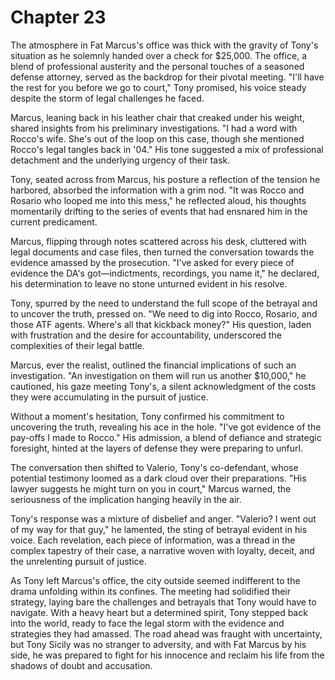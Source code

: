 # Chapter 23
The atmosphere in Fat Marcus's office was thick with the gravity of Tony's situation as he solemnly handed over a check for $25,000. The office, a blend of professional austerity and the personal touches of a seasoned defense attorney, served as the backdrop for their pivotal meeting. "I'll have the rest for you before we go to court," Tony promised, his voice steady despite the storm of legal challenges he faced.

Marcus, leaning back in his leather chair that creaked under his weight, shared insights from his preliminary investigations. "I had a word with Rocco's wife. She's out of the loop on this case, though she mentioned Rocco's legal tangles back in '04." His tone suggested a mix of professional detachment and the underlying urgency of their task.

Tony, seated across from Marcus, his posture a reflection of the tension he harbored, absorbed the information with a grim nod. "It was Rocco and Rosario who looped me into this mess," he reflected aloud, his thoughts momentarily drifting to the series of events that had ensnared him in the current predicament.

Marcus, flipping through notes scattered across his desk, cluttered with legal documents and case files, then turned the conversation towards the evidence amassed by the prosecution. "I've asked for every piece of evidence the DA's got—indictments, recordings, you name it," he declared, his determination to leave no stone unturned evident in his resolve.

Tony, spurred by the need to understand the full scope of the betrayal and to uncover the truth, pressed on. "We need to dig into Rocco, Rosario, and those ATF agents. Where's all that kickback money?" His question, laden with frustration and the desire for accountability, underscored the complexities of their legal battle.

Marcus, ever the realist, outlined the financial implications of such an investigation. "An investigation on them will run us another $10,000," he cautioned, his gaze meeting Tony's, a silent acknowledgment of the costs they were accumulating in the pursuit of justice.

Without a moment's hesitation, Tony confirmed his commitment to uncovering the truth, revealing his ace in the hole. "I've got evidence of the pay-offs I made to Rocco." His admission, a blend of defiance and strategic foresight, hinted at the layers of defense they were preparing to unfurl.

The conversation then shifted to Valerio, Tony's co-defendant, whose potential testimony loomed as a dark cloud over their preparations. "His lawyer suggests he might turn on you in court," Marcus warned, the seriousness of the implication hanging heavily in the air.

Tony's response was a mixture of disbelief and anger. "Valerio? I went out of my way for that guy," he lamented, the sting of betrayal evident in his voice. Each revelation, each piece of information, was a thread in the complex tapestry of their case, a narrative woven with loyalty, deceit, and the unrelenting pursuit of justice.

As Tony left Marcus's office, the city outside seemed indifferent to the drama unfolding within its confines. The meeting had solidified their strategy, laying bare the challenges and betrayals that Tony would have to navigate. With a heavy heart but a determined spirit, Tony stepped back into the world, ready to face the legal storm with the evidence and strategies they had amassed. The road ahead was fraught with uncertainty, but Tony Sicily was no stranger to adversity, and with Fat Marcus by his side, he was prepared to fight for his innocence and reclaim his life from the shadows of doubt and accusation.
